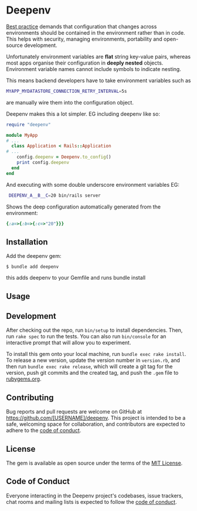 # Deepenv

[Best practice](https://12factor.net/config) demands that configuration that changes across environments should be contained in the environment rather than in code. This helps with security, managing environments, portability and open-source development.

Unfortunately environment variables are **flat** string key-value pairs, whereas most apps organise their configuration in **deeply nested** objects. Environment variable names cannot include symbols to indicate nesting. 

This means backend developers have to take environment variables such as
```bash
MYAPP_MYDATASTORE_CONNECTION_RETRY_INTERVAL=5s
```

are manually wire them into the configuration object.

Deepenv makes this a lot simpler. EG including deepenv like so:

```Ruby
require "deepenv"

module MyApp
# ...
  class Application < Rails::Application
# ... 
    config.deepenv = Deepenv.to_config()
    print config.deepenv
  end
end
```

And executing with some double underscore environment variables EG:

```bash
 DEEPENV_A__B__C=20 bin/rails server
```

Shows the deep configuration automatically generated from the environment:

```Ruby
{:a=>{:b=>{:c=>"20"}}}
```

## Installation

Add the deepenv gem:

    $ bundle add deepenv

this adds deepenv to your Gemfile and runs bundle install
## Usage



## Development

After checking out the repo, run `bin/setup` to install dependencies. Then, run `rake spec` to run the tests. You can also run `bin/console` for an interactive prompt that will allow you to experiment.

To install this gem onto your local machine, run `bundle exec rake install`. To release a new version, update the version number in `version.rb`, and then run `bundle exec rake release`, which will create a git tag for the version, push git commits and the created tag, and push the `.gem` file to [rubygems.org](https://rubygems.org).

## Contributing

Bug reports and pull requests are welcome on GitHub at https://github.com/[USERNAME]/deepenv. This project is intended to be a safe, welcoming space for collaboration, and contributors are expected to adhere to the [code of conduct](https://github.com/[USERNAME]/deepenv/blob/master/CODE_OF_CONDUCT.md).

## License

The gem is available as open source under the terms of the [MIT License](https://opensource.org/licenses/MIT).

## Code of Conduct

Everyone interacting in the Deepenv project's codebases, issue trackers, chat rooms and mailing lists is expected to follow the [code of conduct](https://github.com/[USERNAME]/deepenv/blob/master/CODE_OF_CONDUCT.md).
